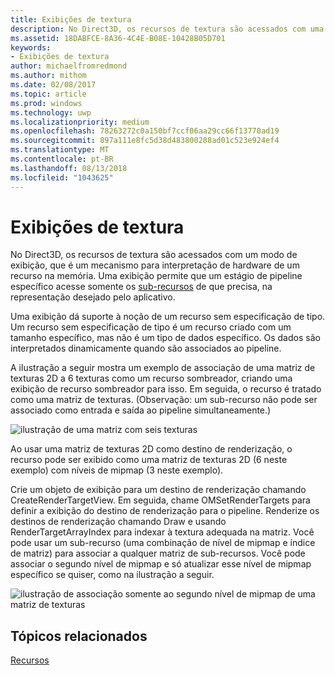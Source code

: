 ```yaml
---
title: Exibições de textura
description: No Direct3D, os recursos de textura são acessados com uma exibição, que é um mecanismo para interpretação de um recurso na memória pelo hardware.
ms.assetid: 18DABFCE-8A36-4C4E-B08E-10428B05D701
keywords:
- Exibições de textura
author: michaelfromredmond
ms.author: mithom
ms.date: 02/08/2017
ms.topic: article
ms.prod: windows
ms.technology: uwp
ms.localizationpriority: medium
ms.openlocfilehash: 78263272c0a150bf7ccf06aa29cc66f13770ad19
ms.sourcegitcommit: 897a111e8fc5d38d483800288ad01c523e924ef4
ms.translationtype: MT
ms.contentlocale: pt-BR
ms.lasthandoff: 08/13/2018
ms.locfileid: "1043625"
---
```

# <a name="texture-views"></a>Exibições de textura


No Direct3D, os recursos de textura são acessados com um modo de exibição, que é um mecanismo para interpretação de hardware de um recurso na memória. Uma exibição permite que um estágio de pipeline específico acesse somente os [sub-recursos](resource-types.md) de que precisa, na representação desejado pelo aplicativo.

Uma exibição dá suporte à noção de um recurso sem especificação de tipo. Um recurso sem especificação de tipo é um recurso criado com um tamanho específico, mas não é um tipo de dados específico. Os dados são interpretados dinamicamente quando são associados ao pipeline.

A ilustração a seguir mostra um exemplo de associação de uma matriz de texturas 2D a 6 texturas como um recurso sombreador, criando uma exibição de recurso sombreador para isso. Em seguida, o recurso é tratado como uma matriz de texturas. (Observação: um sub-recurso não pode ser associado como entrada e saída ao pipeline simultaneamente.)

![ilustração de uma matriz com seis texturas](images/d3d10-cube-texture-faces.png)

Ao usar uma matriz de texturas 2D como destino de renderização, o recurso pode ser exibido como uma matriz de texturas 2D (6 neste exemplo) com níveis de mipmap (3 neste exemplo).

Crie um objeto de exibição para um destino de renderização chamando CreateRenderTargetView. Em seguida, chame OMSetRenderTargets para definir a exibição do destino de renderização para o pipeline. Renderize os destinos de renderização chamando Draw e usando RenderTargetArrayIndex para indexar à textura adequada na matriz. Você pode usar um sub-recurso (uma combinação de nível de mipmap e índice de matriz) para associar a qualquer matriz de sub-recursos. Você pode associar o segundo nível de mipmap e só atualizar esse nível de mipmap específico se quiser, como na ilustração a seguir.

![ilustração de associação somente ao segundo nível de mipmap de uma matriz de texturas](images/d3d10-cube-texture-faces-subresource.png)

## <a name="span-idrelated-topicsspanrelated-topics"></a><span id="related-topics"></span>Tópicos relacionados


[Recursos](resources.md)

 

 





